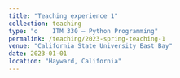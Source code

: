 ```yaml
---
title: "Teaching experience 1"
collection: teaching
type: "o	ITM 330 – Python Programming"
permalink: /teaching/2023-spring-teaching-1
venue: "California State University East Bay"
date: 2023-01-01
location: "Hayward, California"
---
```

